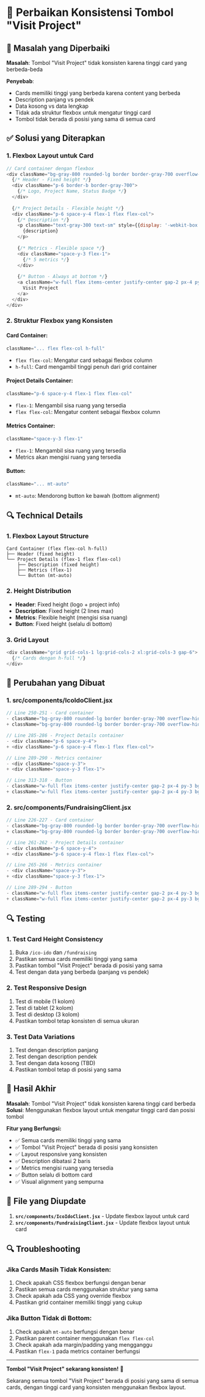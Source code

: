 # 🔧 Perbaikan Konsistensi Tombol "Visit Project"

## 🎯 **Masalah yang Diperbaiki**

**Masalah**: Tombol "Visit Project" tidak konsisten karena tinggi card yang berbeda-beda

**Penyebab**: 
- Cards memiliki tinggi yang berbeda karena content yang berbeda
- Description panjang vs pendek
- Data kosong vs data lengkap
- Tidak ada struktur flexbox untuk mengatur tinggi card
- Tombol tidak berada di posisi yang sama di semua card

## ✅ **Solusi yang Diterapkan**

### **1. Flexbox Layout untuk Card**
```javascript
// Card container dengan flexbox
<div className="bg-gray-800 rounded-lg border border-gray-700 overflow-hidden hover:border-blue-500 transition-all duration-200 hover:shadow-lg hover:shadow-blue-500/10 flex flex-col h-full">
  {/* Header - Fixed height */}
  <div className="p-6 border-b border-gray-700">
    {/* Logo, Project Name, Status Badge */}
  </div>
  
  {/* Project Details - Flexible height */}
  <div className="p-6 space-y-4 flex-1 flex flex-col">
    {/* Description */}
    <p className="text-gray-300 text-sm" style={{display: '-webkit-box', WebkitLineClamp: 2, WebkitBoxOrient: 'vertical', overflow: 'hidden'}}>
      {description}
    </p>
    
    {/* Metrics - Flexible space */}
    <div className="space-y-3 flex-1">
      {/* 5 metrics */}
    </div>
    
    {/* Button - Always at bottom */}
    <a className="w-full flex items-center justify-center gap-2 px-4 py-3 bg-blue-600 hover:bg-blue-700 text-white rounded-lg transition-colors duration-200 mt-auto">
      Visit Project
    </a>
  </div>
</div>
```

### **2. Struktur Flexbox yang Konsisten**

#### **Card Container:**
```javascript
className="... flex flex-col h-full"
```
- `flex flex-col`: Mengatur card sebagai flexbox column
- `h-full`: Card mengambil tinggi penuh dari grid container

#### **Project Details Container:**
```javascript
className="p-6 space-y-4 flex-1 flex flex-col"
```
- `flex-1`: Mengambil sisa ruang yang tersedia
- `flex flex-col`: Mengatur content sebagai flexbox column

#### **Metrics Container:**
```javascript
className="space-y-3 flex-1"
```
- `flex-1`: Mengambil sisa ruang yang tersedia
- Metrics akan mengisi ruang yang tersedia

#### **Button:**
```javascript
className="... mt-auto"
```
- `mt-auto`: Mendorong button ke bawah (bottom alignment)

## 🔍 **Technical Details**

### **1. Flexbox Layout Structure**
```
Card Container (flex flex-col h-full)
├── Header (fixed height)
└── Project Details (flex-1 flex flex-col)
    ├── Description (fixed height)
    ├── Metrics (flex-1)
    └── Button (mt-auto)
```

### **2. Height Distribution**
- **Header**: Fixed height (logo + project info)
- **Description**: Fixed height (2 lines max)
- **Metrics**: Flexible height (mengisi sisa ruang)
- **Button**: Fixed height (selalu di bottom)

### **3. Grid Layout**
```javascript
<div className="grid grid-cols-1 lg:grid-cols-2 xl:grid-cols-3 gap-6">
  {/* Cards dengan h-full */}
</div>
```

## 🚀 **Perubahan yang Dibuat**

### **1. src/components/IcoIdoClient.jsx**
```javascript
// Line 250-251 - Card container
- className="bg-gray-800 rounded-lg border border-gray-700 overflow-hidden hover:border-blue-500 transition-all duration-200 hover:shadow-lg hover:shadow-blue-500/10"
+ className="bg-gray-800 rounded-lg border border-gray-700 overflow-hidden hover:border-blue-500 transition-all duration-200 hover:shadow-lg hover:shadow-blue-500/10 flex flex-col h-full"

// Line 285-286 - Project Details container
- <div className="p-6 space-y-4">
+ <div className="p-6 space-y-4 flex-1 flex flex-col">

// Line 289-290 - Metrics container
- <div className="space-y-3">
+ <div className="space-y-3 flex-1">

// Line 313-318 - Button
- className="w-full flex items-center justify-center gap-2 px-4 py-3 bg-blue-600 hover:bg-blue-700 text-white rounded-lg transition-colors duration-200"
+ className="w-full flex items-center justify-center gap-2 px-4 py-3 bg-blue-600 hover:bg-blue-700 text-white rounded-lg transition-colors duration-200 mt-auto"
```

### **2. src/components/FundraisingClient.jsx**
```javascript
// Line 226-227 - Card container
- className="bg-gray-800 rounded-lg border border-gray-700 overflow-hidden hover:border-blue-500 transition-all duration-200 hover:shadow-lg hover:shadow-blue-500/10"
+ className="bg-gray-800 rounded-lg border border-gray-700 overflow-hidden hover:border-blue-500 transition-all duration-200 hover:shadow-lg hover:shadow-blue-500/10 flex flex-col h-full"

// Line 261-262 - Project Details container
- <div className="p-6 space-y-4">
+ <div className="p-6 space-y-4 flex-1 flex flex-col">

// Line 265-266 - Metrics container
- <div className="space-y-3">
+ <div className="space-y-3 flex-1">

// Line 289-294 - Button
- className="w-full flex items-center justify-center gap-2 px-4 py-3 bg-blue-600 hover:bg-blue-700 text-white rounded-lg transition-colors duration-200"
+ className="w-full flex items-center justify-center gap-2 px-4 py-3 bg-blue-600 hover:bg-blue-700 text-white rounded-lg transition-colors duration-200 mt-auto"
```

## 🔍 **Testing**

### **1. Test Card Height Consistency**
1. Buka `/ico-ido` dan `/fundraising`
2. Pastikan semua cards memiliki tinggi yang sama
3. Pastikan tombol "Visit Project" berada di posisi yang sama
4. Test dengan data yang berbeda (panjang vs pendek)

### **2. Test Responsive Design**
1. Test di mobile (1 kolom)
2. Test di tablet (2 kolom)
3. Test di desktop (3 kolom)
4. Pastikan tombol tetap konsisten di semua ukuran

### **3. Test Data Variations**
1. Test dengan description panjang
2. Test dengan description pendek
3. Test dengan data kosong (TBD)
4. Pastikan tombol tetap di posisi yang sama

## 🚀 **Hasil Akhir**

**Masalah**: Tombol "Visit Project" tidak konsisten karena tinggi card berbeda
**Solusi**: Menggunakan flexbox layout untuk mengatur tinggi card dan posisi tombol

**Fitur yang Berfungsi:**
- ✅ Semua cards memiliki tinggi yang sama
- ✅ Tombol "Visit Project" berada di posisi yang konsisten
- ✅ Layout responsive yang konsisten
- ✅ Description dibatasi 2 baris
- ✅ Metrics mengisi ruang yang tersedia
- ✅ Button selalu di bottom card
- ✅ Visual alignment yang sempurna

## 📱 **File yang Diupdate**

1. **`src/components/IcoIdoClient.jsx`** - Update flexbox layout untuk card
2. **`src/components/FundraisingClient.jsx`** - Update flexbox layout untuk card

## 🔍 **Troubleshooting**

### **Jika Cards Masih Tidak Konsisten:**
1. Check apakah CSS flexbox berfungsi dengan benar
2. Pastikan semua cards menggunakan struktur yang sama
3. Check apakah ada CSS yang override flexbox
4. Pastikan grid container memiliki tinggi yang cukup

### **Jika Button Tidak di Bottom:**
1. Check apakah `mt-auto` berfungsi dengan benar
2. Pastikan parent container menggunakan `flex flex-col`
3. Check apakah ada margin/padding yang mengganggu
4. Pastikan `flex-1` pada metrics container berfungsi

---

**Tombol "Visit Project" sekarang konsisten!** 🎯

Sekarang semua tombol "Visit Project" berada di posisi yang sama di semua cards, dengan tinggi card yang konsisten menggunakan flexbox layout.
